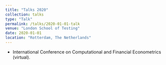 ```yaml
---
title: "Talks 2020"
collection: talks
type: "Talk"
permalink: /talks/2020-01-01-talk
venue: "London School of Testing"
date: 2020-01-01
location: "Rotterdam, The Netherlands"
---
```


* International Conference on Computational and Financial Econometrics (virtual).
